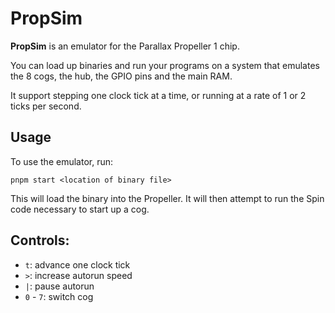 # PropSim

**PropSim** is an emulator for the Parallax Propeller 1 chip.

You can load up binaries and run your programs on a system that emulates the 8 cogs, the hub, the GPIO pins and the main RAM.

It support stepping one clock tick at a time, or running at a rate of 1 or 2 ticks per second.

## Usage

To use the emulator, run:

```
pnpm start <location of binary file>
```

This will load the binary into the Propeller. It will then attempt to run the Spin code necessary to start up a cog.

## Controls:

- `t`: advance one clock tick
- `>`: increase autorun speed
- `|`: pause autorun
- `0` - `7`: switch cog
